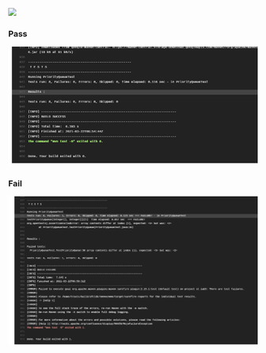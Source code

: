 ![](https://travis-ci.com/afcidk/309552006.svg?branch=master)

### Pass 

![](./imgs/pass.png)

### Fail

![](./imgs/fail.png)
